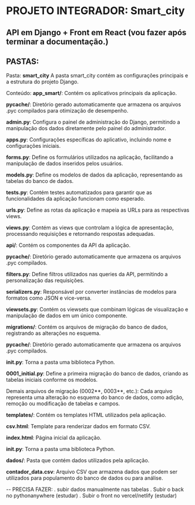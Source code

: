 # PROJETO INTEGRADOR: Smart_city

## API em Django + Front em React (vou fazer após terminar a documentação.)

## PASTAS:

Pasta: **smart_city**
    A pasta smart_city contém as configurações principais e a estrutura do projeto Django.


Conteúdo:
    **app_smart/**:
        Contém os aplicativos principais da aplicação.


**pycache/**:
    Diretório gerado automaticamente que armazena os arquivos .pyc compilados para otimização de desempenho.


**admin.py**:
    Configura o painel de administração do Django, permitindo a manipulação dos dados diretamente pelo painel do administrador.


**apps.py**:
    Configurações específicas do aplicativo, incluindo nome e configurações iniciais.


**forms.py**:
    Define os formulários utilizados na aplicação, facilitando a manipulação de dados inseridos pelos usuários.


**models.py**:
    Define os modelos de dados da aplicação, representando as tabelas do banco de dados.


**tests.py**:
    Contém testes automatizados para garantir que as funcionalidades da aplicação funcionam como esperado.


**urls.py**:
Define as rotas da aplicação e mapeia as URLs para as respectivas views.


**views.py**:
    Contém as views que controlam a lógica de apresentação, processando requisições e retornando respostas adequadas.


**api/**:
    Contém os componentes da API da aplicação.


**pycache/**:
    Diretório gerado automaticamente que armazena os arquivos .pyc compilados.


**filters.py**:
    Define filtros utilizados nas queries da API, permitindo a personalização das requisições.


**serializers.py**:
    Responsável por converter instâncias de modelos para formatos como JSON e vice-versa.


**viewsets.py**:
    Contém os viewsets que combinam lógicas de visualização e manipulação de dados em um único componente.


**migrations/**:
    Contém os arquivos de migração do banco de dados, registrando as alterações no esquema.


**pycache/**:
    Diretório gerado automaticamente que armazena os arquivos .pyc compilados.


**init.py**:
    Torna a pasta uma biblioteca Python.


**0001_initial.py**:
    Define a primeira migração do banco de dados, criando as tabelas iniciais conforme os modelos.


Demais arquivos de migração (0002*\*, 0003*\*, etc.):
    Cada arquivo representa uma alteração no esquema do banco de dados, como adição, remoção ou modificação de tabelas e campos.


**templates/**:
    Contém os templates HTML utilizados pela aplicação.


**csv.html**:
    Template para renderizar dados em formato CSV.


**index.html**:
    Página inicial da aplicação.


**init.py**:
    Torna a pasta uma biblioteca Python.


**dados/**:
    Pasta que contém dados utilizados pela aplicação.


**contador_data.csv**:
    Arquivo CSV que armazena dados que podem ser utilizados para populamento do banco de dados ou para análise.


-- PRECISA FAZER:
    . subir dados manualmente nas tabelas
    . Subir o back no pythonanywhere (estudar)
    . Subir o front no vercel/netlify (estudar)